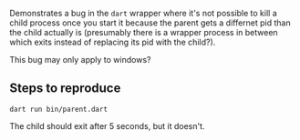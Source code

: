 Demonstrates a bug in the `dart` wrapper where it's not possible to kill
a child process once you start it because the parent gets a differnet pid
than the child actually is (presumably there is a wrapper process in between
which exits instead of replacing its pid with the child?).

This bug may only apply to windows?

## Steps to reproduce
```
dart run bin/parent.dart
```

The child should exit after 5 seconds, but it doesn't.